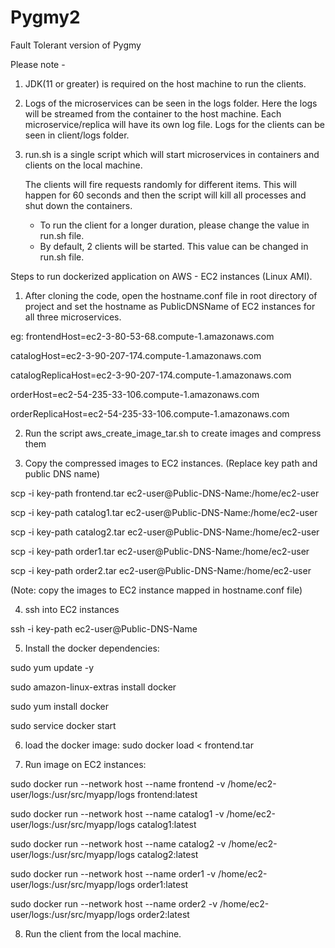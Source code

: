 # Pygmy2
Fault Tolerant version of Pygmy

Please note - 

1. JDK(11 or greater)  is required on the host machine to run the clients.
   
2. Logs of the microservices can be seen in the logs folder. Here the logs will be streamed from the container to the host machine. 
   Each microservice/replica will have its own log file.
   Logs for the clients can be seen in client/logs folder.
   
3. run.sh is a single script which will start microservices in containers and clients on the local machine. 
   
   The clients will fire requests randomly for different items. 
   This will happen for 60 seconds and then the script will kill all processes and shut down the containers. 
   
   - To run the client for a longer duration, please change the value in run.sh file.
   - By default, 2 clients will be started. This value can be changed in run.sh file. 
     


Steps to run dockerized application on AWS - EC2 instances (Linux AMI).

1. After cloning the code, open the hostname.conf file in root directory of project and set the hostname as PublicDNSName of EC2 instances for all three microservices.

eg: frontendHost=ec2-3-80-53-68.compute-1.amazonaws.com

catalogHost=ec2-3-90-207-174.compute-1.amazonaws.com

catalogReplicaHost=ec2-3-90-207-174.compute-1.amazonaws.com

orderHost=ec2-54-235-33-106.compute-1.amazonaws.com

orderReplicaHost=ec2-54-235-33-106.compute-1.amazonaws.com

2. Run the script aws_create_image_tar.sh to create images and compress them

3. Copy the compressed images to EC2 instances. (Replace key path and public DNS name)

scp -i key-path  frontend.tar ec2-user@Public-DNS-Name:/home/ec2-user

scp -i key-path  catalog1.tar ec2-user@Public-DNS-Name:/home/ec2-user

scp -i key-path  catalog2.tar ec2-user@Public-DNS-Name:/home/ec2-user

scp -i key-path  order1.tar ec2-user@Public-DNS-Name:/home/ec2-user

scp -i key-path  order2.tar ec2-user@Public-DNS-Name:/home/ec2-user

(Note: copy the images to EC2 instance mapped in hostname.conf file)

4. ssh into EC2 instances

ssh -i key-path ec2-user@Public-DNS-Name

5. Install the docker dependencies:

sudo yum update -y

sudo amazon-linux-extras install docker

sudo yum install docker

sudo service docker start

6. load the docker image: sudo docker load < frontend.tar

7. Run image on EC2 instances:  

sudo docker run --network host --name frontend -v /home/ec2-user/logs:/usr/src/myapp/logs frontend:latest

sudo docker run --network host --name catalog1 -v /home/ec2-user/logs:/usr/src/myapp/logs catalog1:latest

sudo docker run --network host --name catalog2 -v /home/ec2-user/logs:/usr/src/myapp/logs catalog2:latest

sudo docker run --network host --name order1 -v /home/ec2-user/logs:/usr/src/myapp/logs order1:latest

sudo docker run --network host --name order2 -v /home/ec2-user/logs:/usr/src/myapp/logs order2:latest

8. Run the client from the local machine.




